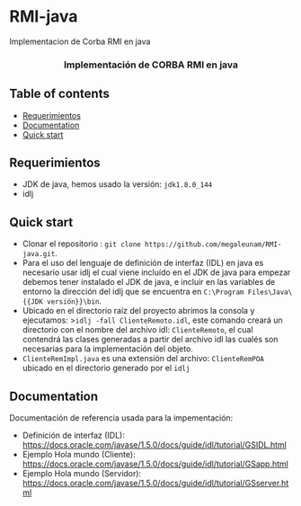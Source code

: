 # RMI-java
Implementacion de Corba RMI en java
<p align="center">

  <h3 align="center">Implementación de CORBA RMI en java</h3>

  <p align="center">
    
  </p>
</p>

## Table of contents

- [Requerimientos](#requerimientos)
- [Documentation](#documentation)
- [Quick start](#quick-start)

## Requerimientos

- JDK de java, hemos usado la versión: `jdk1.8.0_144`
- idlj

## Quick start
- Clonar el repositorio : `git clone https://github.com/megaleunam/RMI-java.git`.
- Para el uso del lenguaje de definición de interfaz (IDL) en java es necesario usar idlj el cual viene incluído en el JDK de java para empezar debemos tener instalado el JDK de java, e incluir en las variables de entorno la dirección del idlj que se encuentra en `C:\Program Files\Java\{{JDK versión}}\bin`. 
- Ubicado en el directorio raíz del proyecto abrimos la consola y ejecutamos: >`idlj -fall ClienteRemoto.idl`, este comando creará un directorio con el nombre del archivo idl: `ClienteRemoto`, el cual contendrá las clases generadas a partir del archivo idl las cualés son necesarias para la implementación del objeto.
- `ClienteRemImpl.java` es una extensión del archivo: `ClienteRemPOA` ubicado en el directorio generado por el `idlj`

## Documentation

Documentación de referencia usada para la impementación:

- Definición de interfaz (IDL): <https://docs.oracle.com/javase/1.5.0/docs/guide/idl/tutorial/GSIDL.html>
- Ejemplo Hola mundo (Cliente): <https://docs.oracle.com/javase/1.5.0/docs/guide/idl/tutorial/GSapp.html>
- Ejemplo Hola mundo (Servidor): <https://docs.oracle.com/javase/1.5.0/docs/guide/idl/tutorial/GSserver.html>



```

```

